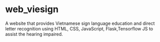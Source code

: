 # web_viesign
A website that provides Vietnamese sign language education and direct letter recognition using HTML, CSS, JavaScript, Flask,Tensorflow JS to assist the hearing impaired. 



